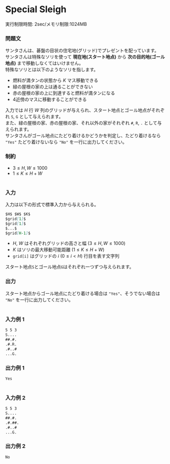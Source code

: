 # Special Sleigh
実行制限時間: 2sec/メモリ制限:1024MB

### 問題文
サンタさんは、碁盤の目状の住宅地(グリッド)でプレゼントを配っています。  
サンタさんは特殊なソリを使って **現在地(スタート地点)** から **次の目的地(ゴール地点)** まで移動しなくてはいけません。  
特殊なソリとは以下のようなソリを指します。
- 燃料が満タンの状態から $K$ マス移動できる
- 緑の屋根の家の上は通ることができない
- 赤の屋根の家の上に到達すると燃料が満タンになる
- $4$近傍のマスに移動することができる

入力では $H$ 行 $W$ 列のグリッドが与えられ、スタート地点とゴール地点がそれぞれ `S`, `G` として与えられます。  
また、緑の屋根の家、赤の屋根の家、それ以外の家がそれぞれ `#`, `R`, `.` として与えられます。  
サンタさんがゴール地点にたどり着けるかどうかを判定し、たどり着けるなら `"Yes"` たどり着けないなら `"No"` を一行に出力してください。

### 制約
- $3 \leq H,W \leq 1000$
- $1 \leq K \leq H + W$

#
### 入力
入力は以下の形式で標準入力から与えられる。
```md
$H$ $W$ $K$  
$grid[1]$  
$grid[1]$  
$...$  
$grid[H-1]$  
```
- $H$, $W$ はそれぞれグリッドの高さと幅 ($3 \leq H,W \leq 1000$)
- $K$ はソリの最大移動可能距離 ($1 \leq K \leq H + W$)
- `grid[i]` はグリッドの $i$ ($0 \leq i < H$) 行目を表す文字列

スタート地点`S`とゴール地点`G`はそれぞれ一つずつ与えられます。
### 出力
スタート地点からゴール地点にたどり着ける場合は `"Yes"`、そうでない場合は `"No"` を一行に出力してください。

#
### 入力例 $1$
```md
5 5 3  
S....  
##.#.  
.#.R.  
.#..#  
...G.  
```
### 出力例 $1$
```md
Yes
```
#
### 入力例 $2$
```md
5 5 3  
S....  
##.#.  
.#.##.  
.#..#  
...G.  
```
### 出力例 $2$
```md
No
```
